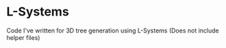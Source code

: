 # L-Systems
Code I've written for 3D tree generation using L-Systems (Does not include helper files)
